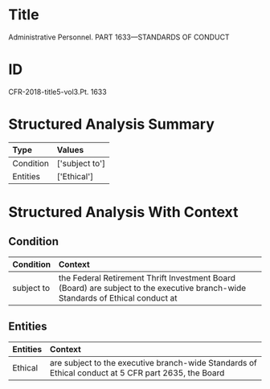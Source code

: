 # Title

 Administrative Personnel. PART 1633—STANDARDS OF CONDUCT


# ID

 CFR-2018-title5-vol3.Pt. 1633


# Structured Analysis Summary

| Type      | Values         |
|:----------|:---------------|
| Condition | ['subject to'] |
| Entities  | ['Ethical']    |


# Structured Analysis With Context

 


## Condition

| Condition   | Context                                                                                                                         |
|:------------|:--------------------------------------------------------------------------------------------------------------------------------|
| subject to  | the Federal Retirement Thrift Investment Board (Board) are subject to the executive branch-wide Standards of Ethical conduct at |


## Entities

| Entities   | Context                                                                                             |
|:-----------|:----------------------------------------------------------------------------------------------------|
| Ethical    | are subject to the executive branch-wide Standards of Ethical conduct at 5 CFR part 2635, the Board |


